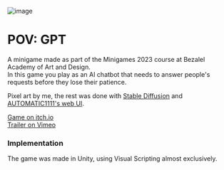 ![image](https://github.com/orkachlon/pov-gpt-minigame/assets/45174548/ca6d700a-0b1f-4868-9a6e-f46b8be37ff5)

# POV: GPT
A minigame made as part of the Minigames 2023 course at Bezalel Academy of Art and Design.<br>
In this game you play as an AI chatbot that needs to answer people's requests before they lose their patience.

Pixel art by me, the rest was done with [Stable Diffusion](https://stability.ai/) and [AUTOMATIC1111's web UI](https://github.com/AUTOMATIC1111/stable-diffusion-webui).

[Game on itch.io](https://orkachlon.itch.io/pov-gpt)<br>
[Trailer on Vimeo](https://vimeo.com/806103902)

### Implementation
The game was made in Unity, using Visual Scripting almost exclusively.
